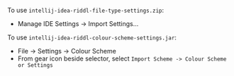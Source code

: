 To use `intellij-idea-riddl-file-type-settings.zip`:
  - Manage IDE Settings -> Import Settings...

To use `intellij-idea-riddl-colour-scheme-settings.jar`:
  - File -> Settings -> Colour Scheme
  - From gear icon beside selector, select `Import Scheme -> Colour Scheme or Settings`